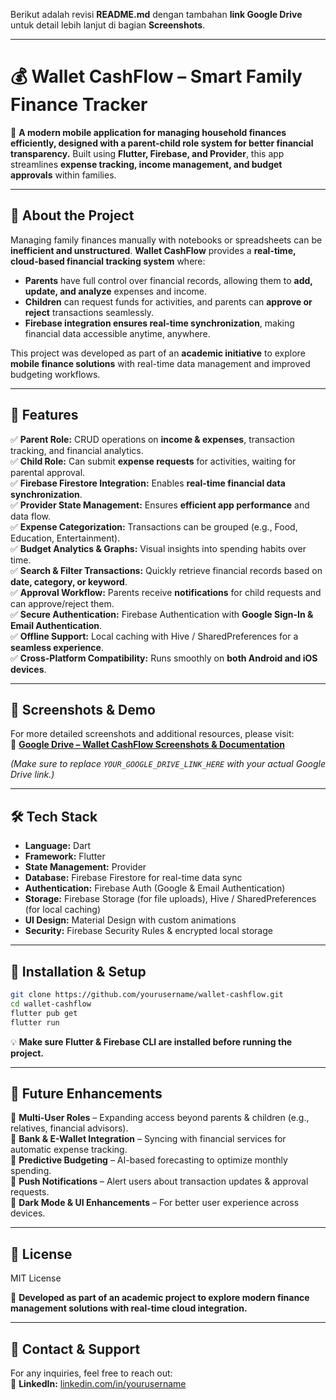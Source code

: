 Berikut adalah revisi **README.md** dengan tambahan **link Google Drive** untuk detail lebih lanjut di bagian **Screenshots**.

---

# **💰 Wallet CashFlow – Smart Family Finance Tracker**  

📌 **A modern mobile application for managing household finances efficiently, designed with a parent-child role system for better financial transparency.** Built using **Flutter, Firebase, and Provider**, this app streamlines **expense tracking, income management, and budget approvals** within families.  

---

## **🚀 About the Project**  
Managing family finances manually with notebooks or spreadsheets can be **inefficient and unstructured**. **Wallet CashFlow** provides a **real-time, cloud-based financial tracking system** where:  
- **Parents** have full control over financial records, allowing them to **add, update, and analyze** expenses and income.  
- **Children** can request funds for activities, and parents can **approve or reject** transactions seamlessly.  
- **Firebase integration ensures real-time synchronization**, making financial data accessible anytime, anywhere.  

This project was developed as part of an **academic initiative** to explore **mobile finance solutions** with real-time data management and improved budgeting workflows.  

---

## **📌 Features**  
✅ **Parent Role:** CRUD operations on **income & expenses**, transaction tracking, and financial analytics.  
✅ **Child Role:** Can submit **expense requests** for activities, waiting for parental approval.  
✅ **Firebase Firestore Integration:** Enables **real-time financial data synchronization**.  
✅ **Provider State Management:** Ensures **efficient app performance** and data flow.  
✅ **Expense Categorization:** Transactions can be grouped (e.g., Food, Education, Entertainment).  
✅ **Budget Analytics & Graphs:** Visual insights into spending habits over time.  
✅ **Search & Filter Transactions:** Quickly retrieve financial records based on **date, category, or keyword**.  
✅ **Approval Workflow:** Parents receive **notifications** for child requests and can approve/reject them.  
✅ **Secure Authentication:** Firebase Authentication with **Google Sign-In & Email Authentication**.  
✅ **Offline Support:** Local caching with Hive / SharedPreferences for a **seamless experience**.  
✅ **Cross-Platform Compatibility:** Runs smoothly on **both Android and iOS devices**.  

---

## **📱 Screenshots & Demo**  
For more detailed screenshots and additional resources, please visit:  
📂 **[Google Drive – Wallet CashFlow Screenshots & Documentation](https://drive.google.com/drive/folders/1LOlabhyPT8H8uWLIINJ4M77inCa9aBhE?usp=sharing)**  

_(Make sure to replace `YOUR_GOOGLE_DRIVE_LINK_HERE` with your actual Google Drive link.)_  

---

## **🛠️ Tech Stack**  
- **Language:** Dart  
- **Framework:** Flutter  
- **State Management:** Provider  
- **Database:** Firebase Firestore for real-time data sync  
- **Authentication:** Firebase Auth (Google & Email Authentication)  
- **Storage:** Firebase Storage (for file uploads), Hive / SharedPreferences (for local caching)  
- **UI Design:** Material Design with custom animations  
- **Security:** Firebase Security Rules & encrypted local storage  

---

## **📌 Installation & Setup**  
```bash
git clone https://github.com/yourusername/wallet-cashflow.git
cd wallet-cashflow
flutter pub get
flutter run
```
💡 **Make sure Flutter & Firebase CLI are installed before running the project.**  

---

## **🔮 Future Enhancements**  
🔹 **Multi-User Roles** – Expanding access beyond parents & children (e.g., relatives, financial advisors).  
🔹 **Bank & E-Wallet Integration** – Syncing with financial services for automatic expense tracking.  
🔹 **Predictive Budgeting** – AI-based forecasting to optimize monthly spending.  
🔹 **Push Notifications** – Alert users about transaction updates & approval requests.  
🔹 **Dark Mode & UI Enhancements** – For better user experience across devices.  

---

## **📜 License**  
MIT License  

🚀 **Developed as part of an academic project to explore modern finance management solutions with real-time cloud integration.**  

---

## **📧 Contact & Support**  
For any inquiries, feel free to reach out:  
🔗 **LinkedIn:** [linkedin.com/in/yourusername](https://linkedin.com/in/yourusername)  
